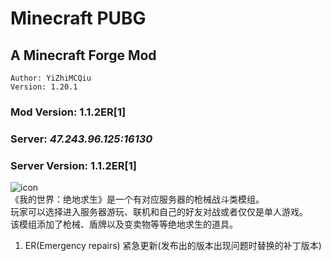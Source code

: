 # Minecraft PUBG
## A Minecraft Forge Mod
```Author: YiZhiMCQiu```<br>
```Version: 1.20.1```<br>
### Mod Version: **1.1.2ER[1]**<br>
### Server: ***47.243.96.125:16130***<br>
### Server Version: **1.1.2ER[1]**<br>
![icon](src/main/resources/icon.png "绝地求生")<br>
《我的世界：绝地求生》是一个有对应服务器的枪械战斗类模组。<br>
玩家可以选择进入服务器游玩、联机和自己的好友对战或者仅仅是单人游戏。<br>
该模组添加了枪械、盾牌以及变卖物等等绝地求生的道具。<br>

1) ER(Emergency repairs) 紧急更新(发布出的版本出现问题时替换的补丁版本)
